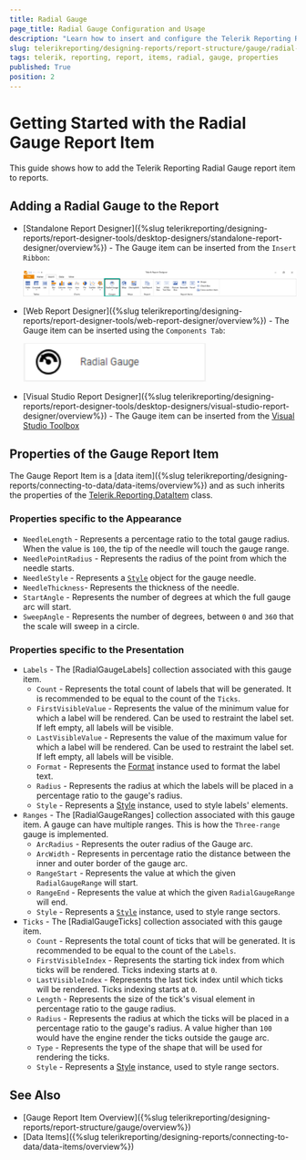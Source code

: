 ```yaml
---
title: Radial Gauge
page_title: Radial Gauge Configuration and Usage
description: "Learn how to insert and configure the Telerik Reporting Radial Gauge used to express data as a velocity, and the built-in variants - Simple and Three-range."
slug: telerikreporting/designing-reports/report-structure/gauge/radial-gauge
tags: telerik, reporting, report, items, radial, gauge, properties
published: True
position: 2
---
```


# Getting Started with the Radial Gauge Report Item

This guide shows how to add the Telerik Reporting Radial Gauge report item to reports.

## Adding a Radial Gauge to the Report

* [Standalone Report Designer]({%slug telerikreporting/designing-reports/report-designer-tools/desktop-designers/standalone-report-designer/overview%}) - The Gauge item can be inserted from the `Insert Ribbon`:

	![An image of the Standalone Report Designer Insert Ribbon with the Gauge Report Item](../images/standalone-ribbon-gauge-item.png)

* [Web Report Designer]({%slug telerikreporting/designing-reports/report-designer-tools/web-report-designer/overview%}) - The Gauge item can be inserted using the `Components Tab`:

	![An image of the Web Report Designer Components Tab with the Gauge Report Item](../images/web-report-designer-gauge-component.png)

* [Visual Studio Report Designer]({%slug telerikreporting/designing-reports/report-designer-tools/desktop-designers/visual-studio-report-designer/overview%}) - The Gauge item can be inserted from the [Visual Studio Toolbox](https://learn.microsoft.com/en-us/visualstudio/ide/reference/toolbox)

## Properties of the Gauge Report Item

The Gauge Report Item is a [data item]({%slug telerikreporting/designing-reports/connecting-to-data/data-items/overview%}) and as such inherits the properties of the [Telerik.Reporting.DataItem](/api/telerik.reporting.dataitem) class.

### Properties specific to the Appearance

* `NeedleLength` - Represents a percentage ratio to the total gauge radius. When the value is `100`, the tip of the needle will touch the gauge range.
* `NeedlePointRadius` - Represents the radius of the point from which the needle starts.
* `NeedleStyle` - Represents a [`Style`](/api/telerik.reporting.drawing.style) object for the gauge needle.
* `NeedleThickness`- Represents the thickness of the needle.
* `StartAngle` - Represents the number of degrees at which the full gauge arc will start.
* `SweepAngle` - Represents the number of degrees, between `0` and `360` that the scale will sweep in a circle.

### Properties specific to the Presentation

* `Labels` - The [RadialGaugeLabels] collection associated with this gauge item.
	- `Count` - Represents the total count of labels that will be generated. It is recommended to be equal to the count of the `Ticks`.
	- `FirstVisibleValue` - Represents the value of the minimum value for which a label will be rendered. Can be used to restraint the label set. If left empty, all labels will be visible.
	- `LastVisibleValue` - Represents the value of the maximum value for which a label will be rendered. Can be used to restraint the label set. If left empty, all labels will be visible.
	- `Format` - Represents the [Format](/api/telerik.reporting.textitembase#Telerik_Reporting_TextItemBase_Format) instance used to format the label text.
	- `Radius` - Represents the radius at which the labels will be placed in a percentage ratio to the gauge's radius.
	- `Style` - Represents a [Style](/api/telerik.reporting.drawing.style) instance, used to style labels' elements.
* `Ranges` - The [RadialGaugeRanges] collection associated with this gauge item. A gauge can have multiple ranges. This is how the `Three-range` gauge is implemented.
	- `ArcRadius` - Represents the outer radius of the Gauge arc.
	- `ArcWidth` - Represents in percentage ratio the distance between the inner and outer border of the gauge arc.
	- `RangeStart` - Represents the value at which the given `RadialGaugeRange` will start.
	- `RangeEnd` - Represents the value at which the given `RadialGaugeRange` will end.
	- `Style` - Represents a [`Style`](/api/telerik.reporting.drawing.style) instance, used to style range sectors.
* `Ticks` - The [RadialGaugeTicks] collection associated with this gauge item.
	- `Count` - Represents the total count of ticks that will be generated. It is recommended to be equal to the count of the `Labels`.
	- `FirstVisibleIndex` - Represents the starting tick index from which ticks will be rendered. Ticks indexing starts at `0`.
	- `LastVisibleIndex` - Represents the last tick index until which ticks will be rendered. Ticks indexing starts at `0`.
	- `Length` - Represents the size of the tick's visual element in percentage ratio to the gauge radius.
	- `Radius` - Represents the radius at which the ticks will be placed in a percentage ratio to the gauge's radius. A value higher than `100` would have the engine render the ticks outside the gauge arc.
	- `Type` - Represents the type of the shape that will be used for rendering the ticks.
	- `Style` - Represents a [Style](/api/telerik.reporting.drawing.style) instance, used to style range sectors.

## See Also

* [Gauge Report Item Overview]({%slug telerikreporting/designing-reports/report-structure/gauge/overview%})
* [Data Items]({%slug telerikreporting/designing-reports/connecting-to-data/data-items/overview%})
